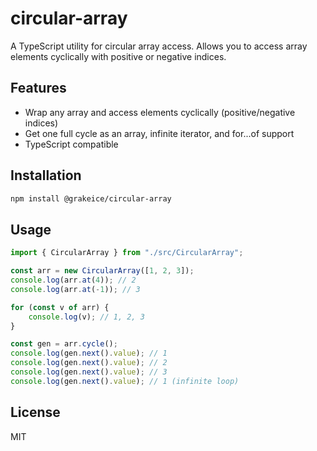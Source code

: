 # circular-array

A TypeScript utility for circular array access. Allows you to access array elements cyclically with positive or negative indices.

## Features

-   Wrap any array and access elements cyclically (positive/negative indices)
-   Get one full cycle as an array, infinite iterator, and for...of support
-   TypeScript compatible

## Installation

```bash
npm install @grakeice/circular-array
```

## Usage

```ts
import { CircularArray } from "./src/CircularArray";

const arr = new CircularArray([1, 2, 3]);
console.log(arr.at(4)); // 2
console.log(arr.at(-1)); // 3

for (const v of arr) {
	console.log(v); // 1, 2, 3
}

const gen = arr.cycle();
console.log(gen.next().value); // 1
console.log(gen.next().value); // 2
console.log(gen.next().value); // 3
console.log(gen.next().value); // 1 (infinite loop)
```

## License

MIT
